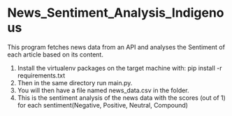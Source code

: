 # News_Sentiment_Analysis_Indigenous
This program fetches news data from an API and analyses the Sentiment of each article based on its content.

1)  Install the virtualenv packages on the target machine with: pip install -r requirements.txt
2) Then in the same directory run main.py.
3) You will then have a file named news_data.csv in the folder.
4) This is the sentiment analysis of the news data with the scores (out of 1) for each sentiment(Negative, Positive, Neutral, Compound)

